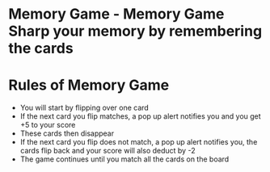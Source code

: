 # Memory Game - Memory Game Sharp your memory by remembering the cards

# Rules of Memory Game
 - You will start by flipping over one card
 - If the next card you flip matches, a pop up alert notifies you and you get +5 to your score
 - These cards then disappear
 - If the next card you flip does not match, a pop up alert notifies you, the cards flip back and your score will also deduct by -2
 - The game continues until you match all the cards on the board
